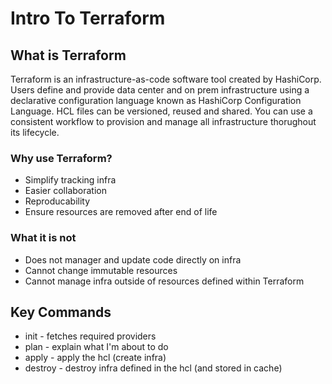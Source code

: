 # Intro To Terraform

## What is Terraform
Terraform is an infrastructure-as-code software tool created by HashiCorp. Users define and provide data center and on prem infrastructure using a declarative configuration language known as HashiCorp Configuration Language. 
HCL files can be versioned, reused and shared. You can use a consistent workflow to provision and manage all infrastructure thorughout its lifecycle.

### Why use Terraform?
* Simplify tracking infra
* Easier collaboration
* Reproducability
* Ensure resources are removed after end of life

### What it is not
* Does not manager and update code directly on infra
* Cannot change immutable resources
* Cannot manage infra outside of resources defined within Terraform


## Key Commands
* init - fetches required providers
* plan - explain what I'm about to do
* apply - apply the hcl (create infra)
* destroy - destroy infra defined in the hcl (and stored in cache)






